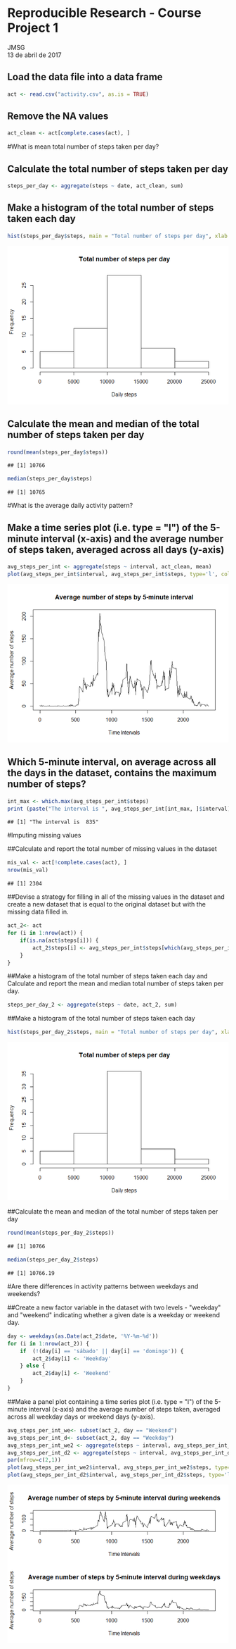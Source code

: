 # Reproducible Research - Course Project 1
JMSG  
13 de abril de 2017  
## Load the data file into a data frame

```r
act <- read.csv("activity.csv", as.is = TRUE)
```

## Remove the NA values

```r
act_clean <- act[complete.cases(act), ]
```

#What is mean total number of steps taken per day?

## Calculate the total number of steps taken per day

```r
steps_per_day <- aggregate(steps ~ date, act_clean, sum)
```

## Make a histogram of the total number of steps taken each day

```r
hist(steps_per_day$steps, main = "Total number of steps per day", xlab = "Daily steps")
```

![](Assignment_files/figure-html/unnamed-chunk-4-1.png)<!-- -->

## Calculate the mean and median of the total number of steps taken per day

```r
round(mean(steps_per_day$steps))
```

```
## [1] 10766
```

```r
median(steps_per_day$steps)
```

```
## [1] 10765
```

#What is the average daily activity pattern?

## Make a time series plot (i.e. type = "l") of the 5-minute interval (x-axis) and the average number of steps taken, averaged across all days (y-axis)

```r
avg_steps_per_int <- aggregate(steps ~ interval, act_clean, mean)
plot(avg_steps_per_int$interval, avg_steps_per_int$steps, type='l', col=1, main="Average number of steps by 5-minute interval", xlab="Time Intervals", ylab="Average number of steps")
```

![](Assignment_files/figure-html/unnamed-chunk-6-1.png)<!-- -->

## Which 5-minute interval, on average across all the days in the dataset, contains the maximum number of steps?

```r
int_max <- which.max(avg_steps_per_int$steps)
print (paste("The interval is ", avg_steps_per_int[int_max, ]$interval))
```

```
## [1] "The interval is  835"
```

#Imputing missing values

##Calculate and report the total number of missing values in the dataset

```r
mis_val <- act[!complete.cases(act), ]
nrow(mis_val)
```

```
## [1] 2304
```

##Devise a strategy for filling in all of the missing values in the dataset and create a new dataset that is equal to the original dataset but with the missing data filled in. 

```r
act_2<- act
for (i in 1:nrow(act)) {
    if(is.na(act$steps[i])) {
        act_2$steps[i] <- avg_steps_per_int$steps[which(avg_steps_per_int$interval == act$interval[i])]
    }
}
```

##Make a histogram of the total number of steps taken each day and Calculate and report the mean and median total number of steps taken per day. 

```r
steps_per_day_2 <- aggregate(steps ~ date, act_2, sum)
```

##Make a histogram of the total number of steps taken each day

```r
hist(steps_per_day_2$steps, main = "Total number of steps per day", xlab = "Daily steps")
```

![](Assignment_files/figure-html/unnamed-chunk-11-1.png)<!-- -->

##Calculate the mean and median of the total number of steps taken per day

```r
round(mean(steps_per_day_2$steps))
```

```
## [1] 10766
```

```r
median(steps_per_day_2$steps)
```

```
## [1] 10766.19
```

#Are there differences in activity patterns between weekdays and weekends?

##Create a new factor variable in the dataset with two levels - "weekday" and "weekend" indicating whether a given date is a weekday or weekend day.

```r
day <- weekdays(as.Date(act_2$date, '%Y-%m-%d'))
for (i in 1:nrow(act_2)) {    
    if  (!(day[i] == 'sábado' || day[i] == 'domingo')) {
        act_2$day[i] <- 'Weekday'
    } else {
        act_2$day[i] <- 'Weekend'
    }
}
```

##Make a panel plot containing a time series plot (i.e. type = "l") of the 5-minute interval (x-axis) and the average number of steps taken, averaged across all weekday days or weekend days (y-axis).

```r
avg_steps_per_int_we<- subset(act_2, day == "Weekend")
avg_steps_per_int_d<- subset(act_2, day == "Weekday")
avg_steps_per_int_we2 <- aggregate(steps ~ interval, avg_steps_per_int_we, mean)
avg_steps_per_int_d2 <- aggregate(steps ~ interval, avg_steps_per_int_d, mean)
par(mfrow=c(2,1)) 
plot(avg_steps_per_int_we2$interval, avg_steps_per_int_we2$steps, type='l', col=1, main="Average number of steps by 5-minute interval during weekends", xlab="Time Intervals", ylab="Average number of steps")
plot(avg_steps_per_int_d2$interval, avg_steps_per_int_d2$steps, type='l', col=1, main="Average number of steps by 5-minute interval during weekdays", xlab="Time Intervals", ylab="Average number of steps")
```

![](Assignment_files/figure-html/unnamed-chunk-14-1.png)<!-- -->
